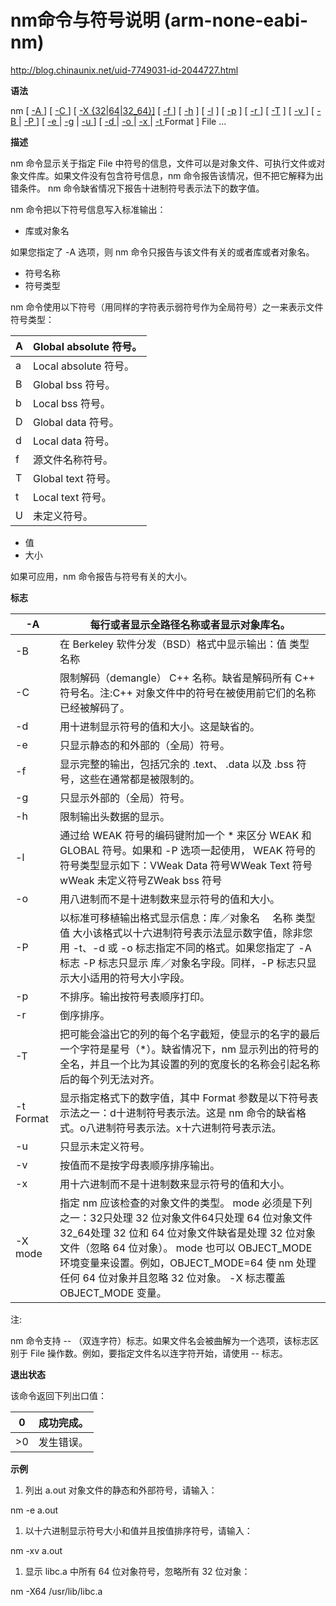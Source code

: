 # nm命令与符号说明  (arm-none-eabi-nm)

http://blog.chinaunix.net/uid-7749031-id-2044727.html

**语法**

nm [ [-A ](http://www.ifpubs.com/books/aix52/nm.htm#a8xsxj236lapw)] [ [-C ](http://www.ifpubs.com/books/aix52/nm.htm#hulaf11bharr)] [ [-X {32|64|32_64}\]](http://www.ifpubs.com/books/aix52/nm.htm#i0816970918mkm) [ [-f ](http://www.ifpubs.com/books/aix52/nm.htm#ahn9740)] [ [-h](http://www.ifpubs.com/books/aix52/nm.htm#a09495b4) ] [ [-l](http://www.ifpubs.com/books/aix52/nm.htm#nm_flags_l) ] [ [-p](http://www.ifpubs.com/books/aix52/nm.htm#f3a6b3c872endr) ] [ [-r ](http://www.ifpubs.com/books/aix52/nm.htm#ahn9742)] [ [-T](http://www.ifpubs.com/books/aix52/nm.htm#a09495b7) ] [ [-v ](http://www.ifpubs.com/books/aix52/nm.htm#a09495b9)] [ [-B ](http://www.ifpubs.com/books/aix52/nm.htm#bwuxj1falapw)| [-P ](http://www.ifpubs.com/books/aix52/nm.htm#wwuxj11blapw)] [ [-e ](http://www.ifpubs.com/books/aix52/nm.htm#a09495b3)| [-g](http://www.ifpubs.com/books/aix52/nm.htm#jquxj40lapw) | [-u ](http://www.ifpubs.com/books/aix52/nm.htm#a09495b8)] [ [-d ](http://www.ifpubs.com/books/aix52/nm.htm#a16393f5)| [-o ](http://www.ifpubs.com/books/aix52/nm.htm#a09495b6)| [-x ](http://www.ifpubs.com/books/aix52/nm.htm#a09495ba)| [-t ](http://www.ifpubs.com/books/aix52/nm.htm#x7vxj6clapw)Format ] File ...

**描述**

nm 命令显示关于指定 File 中符号的信息，文件可以是对象文件、可执行文件或对象文件库。如果文件没有包含符号信息，nm 命令报告该情况，但不把它解释为出错条件。 nm 命令缺省情况下报告十进制符号表示法下的数字值。

nm 命令把以下符号信息写入标准输出：

- 库或对象名

如果您指定了 -A 选项，则 nm 命令只报告与该文件有关的或者库或者对象名。

- 符号名称
- 符号类型

nm 命令使用以下符号（用同样的字符表示弱符号作为全局符号）之一来表示文件符号类型：

| A    | Global absolute 符号。 |
| ---- | ---------------------- |
| a    | Local absolute 符号。  |
| B    | Global bss 符号。      |
| b    | Local bss 符号。       |
| D    | Global data 符号。     |
| d    | Local data 符号。      |
| f    | 源文件名称符号。       |
| T    | Global text 符号。     |
| t    | Local text 符号。      |
| U    | 未定义符号。           |

- 值
- 大小

如果可应用，nm 命令报告与符号有关的大小。

**标志**

| -A        | 每行或者显示全路径名称或者显示对象库名。                     |
| --------- | ------------------------------------------------------------ |
| -B        | 在 Berkeley 软件分发（BSD）格式中显示输出：值   类型   名称  |
| -C        | 限制解码（demangle） C++ 名称。缺省是解码所有 C++ 符号名。注:C++ 对象文件中的符号在被使用前它们的名称已经被解码了。 |
| -d        | 用十进制显示符号的值和大小。这是缺省的。                     |
| -e        | 只显示静态的和外部的（全局）符号。                           |
| -f        | 显示完整的输出，包括冗余的 .text、 .data 以及 .bss 符号，这些在通常都是被限制的。 |
| -g        | 只显示外部的（全局）符号。                                   |
| -h        | 限制输出头数据的显示。                                       |
| -l        | 通过给 WEAK 符号的编码键附加一个 * 来区分 WEAK 和 GLOBAL 符号。如果和 -P 选项一起使用， WEAK 符号的符号类型显示如下：VWeak Data 符号WWeak Text 符号wWeak 未定义符号ZWeak bss 符号 |
| -o        | 用八进制而不是十进制数来显示符号的值和大小。                 |
| -P        | 以标准可移植输出格式显示信息：库／对象名　 名称   类型   值   大小该格式以十六进制符号表示法显示数字值，除非您用 -t、-d 或 -o 标志指定不同的格式。如果您指定了 -A 标志 -P 标志只显示 库／对象名字段。同样，-P 标志只显示大小适用的符号大小字段。 |
| -p        | 不排序。输出按符号表顺序打印。                               |
| -r        | 倒序排序。                                                   |
| -T        | 把可能会溢出它的列的每个名字截短，使显示的名字的最后一个字符是星号（*）。缺省情况下，nm 显示列出的符号的全名，并且一个比为其设置的列的宽度长的名称会引起名称后的每个列无法对齐。 |
| -t Format | 显示指定格式下的数字值，其中 Format 参数是以下符号表示法之一：d十进制符号表示法。这是 nm 命令的缺省格式。o八进制符号表示法。x十六进制符号表示法。 |
| -u        | 只显示未定义符号。                                           |
| -v        | 按值而不是按字母表顺序排序输出。                             |
| -x        | 用十六进制而不是十进制数来显示符号的值和大小。               |
| -X mode   | 指定 nm 应该检查的对象文件的类型。 mode 必须是下列之一：32只处理 32 位对象文件64只处理 64 位对象文件32_64处理 32 位和 64 位对象文件缺省是处理 32 位对象文件（忽略 64 位对象）。 mode 也可以 OBJECT_MODE 环境变量来设置。例如，OBJECT_MODE=64 使 nm 处理任何 64 位对象并且忽略 32 位对象。 -X 标志覆盖 OBJECT_MODE 变量。 |

注:

nm 命令支持 -- （双连字符）标志。如果文件名会被曲解为一个选项，该标志区别于 File 操作数。例如，要指定文件名以连字符开始，请使用 -- 标志。

**退出状态**

该命令返回下列出口值：

| 0    | 成功完成。 |
| ---- | ---------- |
| >0   | 发生错误。 |

**示例**

1. 列出 a.out 对象文件的静态和外部符号，请输入：

nm -e a.out

1. 以十六进制显示符号大小和值并且按值排序符号，请输入：

nm -xv a.out

1. 显示 libc.a 中所有 64 位对象符号，忽略所有 32 位对象：

nm -X64 /usr/lib/libc.a